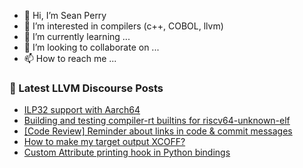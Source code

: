 - 👋 Hi, I’m Sean Perry
- 👀 I’m interested in compilers (c++, COBOL, llvm)
- 🌱 I’m currently learning ...
- 💞️ I’m looking to collaborate on ...
- 📫 How to reach me ...

<!---
s66perry/s66perry is a ✨ special ✨ repository because its `README.md` (this file) appears on your GitHub profile.
You can click the Preview link to take a look at your changes.
--->
### 📕 Latest LLVM Discourse Posts

<!-- DISCOURSE-LLVM:START -->
- [ILP32 support with Aarch64](https://discourse.llvm.org/t/ilp32-support-with-aarch64/72096#post_6)
- [Building and testing compiler-rt builtins for riscv64-unknown-elf](https://discourse.llvm.org/t/building-and-testing-compiler-rt-builtins-for-riscv64-unknown-elf/72141#post_1)
- [[Code Review] Reminder about links in code &amp; commit messages](https://discourse.llvm.org/t/code-review-reminder-about-links-in-code-commit-messages/71847?page=4#post_76)
- [How to make my target output XCOFF?](https://discourse.llvm.org/t/how-to-make-my-target-output-xcoff/72140#post_1)
- [Custom Attribute printing hook in Python bindings](https://discourse.llvm.org/t/custom-attribute-printing-hook-in-python-bindings/72031#post_7)
<!-- DISCOURSE-LLVM:END -->
